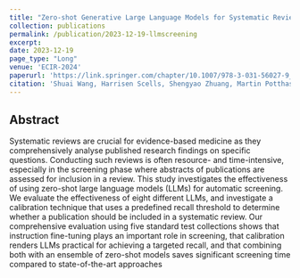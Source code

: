 ```yaml
---
title: "Zero-shot Generative Large Language Models for Systematic Review Screening Automation"
collection: publications
permalink: /publication/2023-12-19-llmscreening
excerpt: 
date: 2023-12-19
page_type: "Long"
venue: 'ECIR-2024'
paperurl: 'https://link.springer.com/chapter/10.1007/978-3-031-56027-9_25'
citation: 'Shuai Wang, Harrisen Scells, Shengyao Zhuang, Martin Potthast, Bevan Koopman and Guido Zuccon. 2023. Zero-shot Generative Large Language Models for Systematic Review Screening Automation. In Proceedings of the 46th European Conference on Information Retrieval (ECIR 2024).'
---
```

## Abstract
Systematic reviews are crucial for evidence-based medicine as they comprehensively analyse published research findings on specific questions. Conducting such reviews is often resource- and time-intensive, especially in the screening phase where abstracts of publications are assessed for inclusion in a review. This study investigates the effectiveness of using zero-shot large language models (LLMs) for automatic screening. We evaluate the effectiveness of eight different LLMs, and investigate a calibration technique that uses a predefined recall threshold to determine whether a publication should be included in a systematic review. Our comprehensive evaluation using five standard test collections shows that instruction fine-tuning plays an important role in screening, that calibration renders LLMs practical for achieving a targeted recall, and that combining both with an ensemble of zero-shot models saves significant screening time compared to state-of-the-art approaches